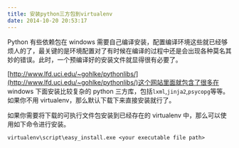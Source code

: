 ```yaml
---
title: 安装python三方包到virtualenv
date: 2014-10-20 20:53:17
---
```


Python 有些依赖包在 windows 需要自己编译安装，配置编译环境这些就已经够烦人的了，最关键的是环境配置对了有时候在编译的过程中还是会出现各种莫名其妙的错误。此时，一个预编译好的安装文件就显得很有必要了。

[http://www.lfd.uci.edu/~gohlke/pythonlibs/](http://www.lfd.uci.edu/~gohlke/pythonlibs/)这个网站里面就包含了很多在 windows 下面安装比较复杂的 python 三方库，包括`lxml`,`jinja2`,`psycopg`等等。如果你不用 virtualenv，那么默认下载下来直接安装就行了。

如果你需要将下载的可执行文件包安装到已经存在的 virtualenv 中，那么可以使用如下命令进行安装。

`virtualenv\script\easy_install.exe <your executable file path>`
